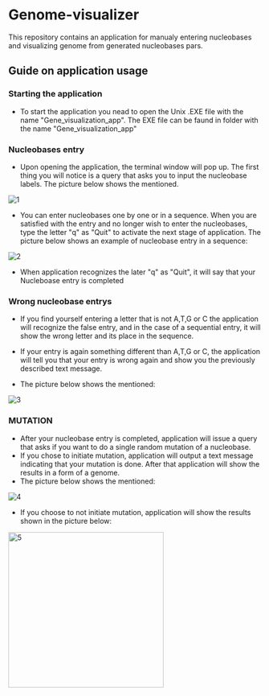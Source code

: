 # Genome-visualizer
This repository contains an application for manualy entering nucleobases and visualizing genome from generated nucleobases pars.

## Guide on application usage

### Starting the application
* To start the application you nead to open the Unix .EXE file with the name "Gene_visualization_app".
The EXE file can be faund in folder with the name "Gene_visualization_app"

### Nucleobases entry
* Upon opening the application, the terminal window will pop up.
The first thing you will notice is a query that asks you to input the nucleobase labels. The picture below shows the mentioned. 

![1](https://user-images.githubusercontent.com/64494482/168487093-1f92b64b-ef7d-4880-bb94-d6aa13b3603a.png)

* You can enter nucleobases one by one or in a sequence. 
When you are satisfied with the entry and no longer wish to enter the nucleobases, type the letter "q" as "Quit" to activate the next stage of application.
The picture below shows an example of nucleobase entry in a sequence:

![2](https://user-images.githubusercontent.com/64494482/168487456-33521e9b-df85-4efa-9ad2-9b87d546268d.png)

* When application recognizes the later "q" as "Quit", it will say that your Nucleboase entry is completed

### Wrong nucleobase entrys

* If you find yourself entering a letter that is not A,T,G or C the application will recognize the false entry, and in the case of a sequential entry, it will show the wrong letter and its place in the sequence.

* If your entry is again something different than A,T,G or C, the application will tell you that your entry is wrong again and show you the previously described text message.

* The picture below shows the mentioned:

![3](https://user-images.githubusercontent.com/64494482/168489292-f851b44b-66c0-4d7c-b016-b7a757ec8d51.png)

### MUTATION

* After your nucleobase entry is completed, application will issue a query that asks if you want to do a single random mutation of a nucleobase.
* If you chose to initiate mutation, application will output a text message indicating that your mutation is done. After that application will show the results in a form of a genome.
* The picture below shows the mentioned:

![4](https://user-images.githubusercontent.com/64494482/168490514-3f5c3512-b151-43c2-a8c4-94925c121622.png)

* If you choose to not initiate mutation, application will show the results shown in the picture below:

<img width="309" alt="5" src="https://user-images.githubusercontent.com/64494482/168499402-4dffe4be-d016-4a1e-a36d-575a05f2f3ef.png">




